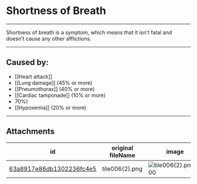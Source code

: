 # Shortness of Breath

 

---

Shortness of breath is a symptom, which means that it isn't fatal and doesn't cause any other afflictions.

---
## Caused by:

- [[Heart attack]]
- [[Lung damage]] (45% or more)
- [[Pneumothorax]] (40% or more)
- [[Cardiac tamponade]] (10% or more)
- 70%)
- [[Hypoxemia]] (20% or more)


---

## Attachments

id | original fileName | image
---|---|---
[63a8917e86db1302236fc4e5](63a8917e86db1302236fc4e5.png) | tile006(2).png | ![tile006(2).png\|200](63a8917e86db1302236fc4e5.png)